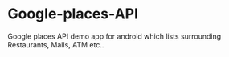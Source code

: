 Google-places-API
=================

Google places API demo app for android which lists surrounding Restaurants, Malls, ATM etc.. 

